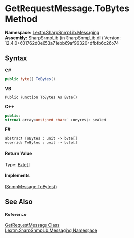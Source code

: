# GetRequestMessage.ToBytes Method 
 

**Namespace:**&nbsp;<a href="N_Lextm_SharpSnmpLib_Messaging">Lextm.SharpSnmpLib.Messaging</a><br />**Assembly:**&nbsp;SharpSnmpLib (in SharpSnmpLib.dll) Version: 12.4.0+601762d0e653a71ebb69af963204dfbfb6c26b74

## Syntax

**C#**<br />
``` C#
public byte[] ToBytes()
```

**VB**<br />
``` VB
Public Function ToBytes As Byte()
```

**C++**<br />
``` C++
public:
virtual array<unsigned char>^ ToBytes() sealed
```

**F#**<br />
``` F#
abstract ToBytes : unit -> byte[] 
override ToBytes : unit -> byte[] 
```


#### Return Value
Type: <a href="https://docs.microsoft.com/dotnet/api/system.byte" target="_blank" rel="noopener noreferrer">Byte</a>[]

#### Implements
<a href="M_Lextm_SharpSnmpLib_Messaging_ISnmpMessage_ToBytes">ISnmpMessage.ToBytes()</a><br />

## See Also


#### Reference
<a href="T_Lextm_SharpSnmpLib_Messaging_GetRequestMessage">GetRequestMessage Class</a><br /><a href="N_Lextm_SharpSnmpLib_Messaging">Lextm.SharpSnmpLib.Messaging Namespace</a><br />
